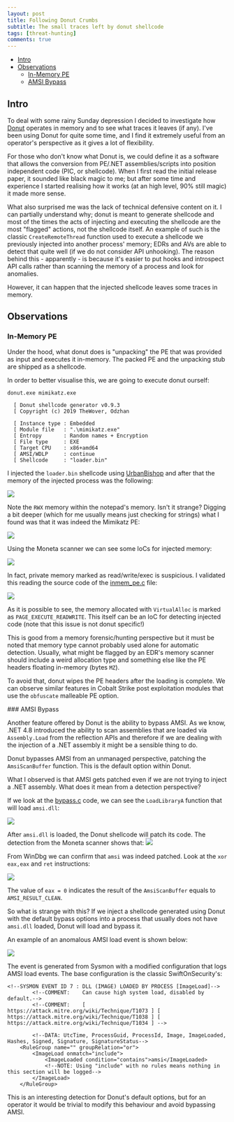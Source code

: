 ```yaml
---
layout: post
title: Following Donut Crumbs
subtitle: The small traces left by donut shellcode
tags: [threat-hunting]
comments: true
---
```



<!-- MDTOC maxdepth:6 firsth1:1 numbering:0 flatten:0 bullets:1 updateOnSave:1 -->

   - [Intro](#intro)   
   - [Observations](#observations)   
      - [In-Memory PE](#in-memory-pe)   
      - [AMSI Bypass](#amsi-bypass)   

<!-- /MDTOC -->


## Intro

To deal with some rainy Sunday depression I decided to investigate how [Donut](https://github.com/TheWover/donut) operates in memory and to see what traces it leaves (if any). I've been using Donut for quite some time, and I find it extremely useful from an operator's perspective as it gives a lot of flexibility.

For those who don't know what Donut is, we could define it as a software that allows the conversion from PE/.NET assemblies/scripts into position independent code (PIC, or shellcode). When I first read the initial release paper, it sounded like black magic to me; but after some time and experience I started realising how it works (at an  high level, 90% still magic) it made more sense.

What also surprised me was the lack of technical defensive content on it. I can partially understand why; donut is meant to generate shellcode and most of the times the acts of injecting and executing the shellcode are the most "flagged" actions, not the shellcode itself. An example of such is the classic `CreateRemoteThread` function used to execute a shellcode we previously injected into another process' memory; EDRs and AVs are able to detect that quite well (if we do not consider API unhooking). The reason behind this - apparently - is because it's easier to put hooks and introspect API calls rather than scanning the memory of a process and look for anomalies.

However, it can happen that the injected shellcode leaves some traces in memory.

## Observations


### In-Memory PE

Under the hood, what donut does is "unpacking" the PE that was provided as input and executes it in-memory. The packed PE and the unpacking stub are shipped as a shellcode.

In order to better visualise this, we are going to execute donut ourself:

```
donut.exe mimikatz.exe

  [ Donut shellcode generator v0.9.3
  [ Copyright (c) 2019 TheWover, Odzhan

  [ Instance type : Embedded
  [ Module file   : ".\mimikatz.exe"
  [ Entropy       : Random names + Encryption
  [ File type     : EXE
  [ Target CPU    : x86+amd64
  [ AMSI/WDLP     : continue
  [ Shellcode     : "loader.bin"
```

I injected the `loader.bin` shellcode using [UrbanBishop](https://github.com/FuzzySecurity/Sharp-Suite/tree/master/UrbanBishop) and after that the memory of the injected process was the following:

![](/assets/2020-10-10-donut-crumbs/d04c6103a30565adb980cc2aebffffe4.png)

Note the `RWX` memory within the notepad's memory. Isn't it strange? Digging a bit deeper (which for me usually means just checking for strings) what I found was that it was indeed the Mimikatz PE:

![](/assets/2020-10-10-donut-crumbs/ef64e75d13b3f39e0382f3ff6e30c190.png)

Using the Moneta scanner we can see some IoCs for injected memory:

![](/assets/2020-10-10-donut-crumbs/34bf9b92ad78a9ce410b3c7f82e79fd6.png)

In fact, private memory marked as read/write/exec is suspicious. I validated this reading the source code of the [inmem_pe.c](https://github.com/TheWover/donut/blob/master/loader/inmem_pe.c) file:

![](/assets/2020-10-10-donut-crumbs/c5e305b77559df50280adf534ecf12ff.png)

As it is possible to see, the memory allocated with `VirtualAlloc` is marked as `PAGE_EXECUTE_READWRITE`. This itself can be an IoC for detecting injected code (note that this issue is not donut specific!)

This is good from a memory forensic/hunting perspective but it must be noted that memory type cannot probably used alone for automatic detection. Usually, what might be flagged by an EDR's memory scanner should include a weird allocation type and something else like the PE headers floating in-memory (bytes `MZ`).  

To avoid that, donut wipes the PE headers after the loading is complete. We can observe similar features in Cobalt Strike post exploitation modules that use the `obfuscate` malleable PE option.


### AMSI Bypass

Another feature offered by Donut is the ability to bypass AMSI. As we know, .NET 4.8 introduced the ability to scan assemblies that are loaded via `Assembly.Load` from the reflection APIs and therefore if we are dealing with the injection of a .NET assembly it might be a sensible thing to do.

Donut bypasses AMSI from an unmanaged perspective, patching the `AmsiScanBuffer` function. This is the default option within Donut.

What I observed is that AMSI gets patched even if we are not trying to inject a .NET assembly. What does it mean from a detection perspective?

If we look at the [bypass.c](https://github.com/TheWover/donut/blob/master/loader/bypass.c) code, we can see the `LoadLibraryA` function that will load `amsi.dll`:

![](/assets/2020-10-10-donut-crumbs/00f01d97108d0af8dd58b3a3433f36b3.png)


After `amsi.dll` is loaded, the Donut shellcode will patch its code. The detection from the Moneta scanner shows that:
![](/assets/2020-10-10-donut-crumbs/915f5535b5aa9be93e575aac7672b2ab.png)

From WinDbg we can confirm that `amsi` was indeed patched. Look at the `xor eax,eax` and `ret` instructions:

![](/assets/2020-10-10-donut-crumbs/69f2e88ee8ac5d23c628b014b4f52b52.png)

The value of `eax = 0` indicates the result of the `AmsiScanBuffer` equals to `AMSI_RESULT_CLEAN`.

So what is strange with this? If we inject a shellcode generated using Donut with the default bypass options into a process that usually does not have `amsi.dll` loaded, Donut will load and bypass it.

An example of an anomalous AMSI load event is shown below:

![](/assets/2020-10-10-donut-crumbs/90819eb3509ba1d485fdc0b9f1b5b500.png)

The event is generated from Sysmon with a modified configuration that logs AMSI load events. The base configuration is the classic SwiftOnSecurity's:


```
<!--SYSMON EVENT ID 7 : DLL (IMAGE) LOADED BY PROCESS [ImageLoad]-->
		<!--COMMENT:	Can cause high system load, disabled by default.-->
		<!--COMMENT:	[ https://attack.mitre.org/wiki/Technique/T1073 ] [ https://attack.mitre.org/wiki/Technique/T1038 ] [ https://attack.mitre.org/wiki/Technique/T1034 ] -->

		<!--DATA: UtcTime, ProcessGuid, ProcessId, Image, ImageLoaded, Hashes, Signed, Signature, SignatureStatus-->
	<RuleGroup name="" groupRelation="or">
		<ImageLoad onmatch="include">
			<ImageLoaded condition="contains">amsi</ImageLoaded>
			<!--NOTE: Using "include" with no rules means nothing in this section will be logged-->
		</ImageLoad>
	</RuleGroup>

```

This is an interesting detection for Donut's default options, but for an operator it would be trivial to modify this behaviour and avoid bypassing AMSI.
